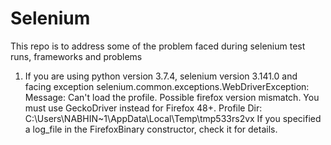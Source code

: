 # Selenium
This repo is to address some of the problem faced during selenium test runs, frameworks and problems

1. If you are using python version  3.7.4, selenium version 3.141.0 and facing exception
selenium.common.exceptions.WebDriverException: Message: Can't load the profile. Possible firefox version mismatch. You must use GeckoDriver instead for Firefox 48+. Profile Dir: C:\Users\NABHIN~1\AppData\Local\Temp\tmp533rs2vx If you specified a log_file in the  FirefoxBinary constructor, check it for details.
